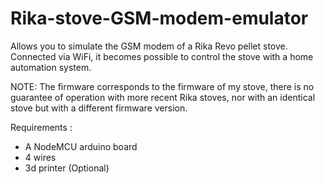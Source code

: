 # Rika-stove-GSM-modem-emulator

Allows you to simulate the GSM modem of a Rika Revo pellet stove. Connected via WiFi, it becomes possible to control the stove with a home automation system.

NOTE: The firmware corresponds to the firmware of my stove, there is no guarantee of operation with more recent Rika stoves, nor with an identical stove but with a different firmware version.

Requirements :
- A NodeMCU arduino board
- 4 wires
- 3d printer (Optional)

